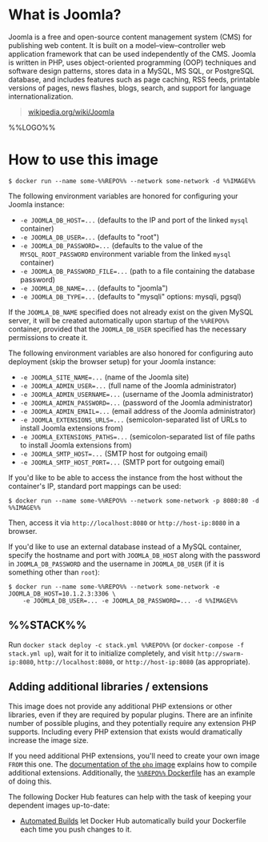 # What is Joomla?

Joomla is a free and open-source content management system (CMS) for publishing web content. It is built on a model–view–controller web application framework that can be used independently of the CMS. Joomla is written in PHP, uses object-oriented programming (OOP) techniques and software design patterns, stores data in a MySQL, MS SQL, or PostgreSQL database, and includes features such as page caching, RSS feeds, printable versions of pages, news flashes, blogs, search, and support for language internationalization.

> [wikipedia.org/wiki/Joomla](https://en.wikipedia.org/wiki/Joomla)

%%LOGO%%

# How to use this image

```console
$ docker run --name some-%%REPO%% --network some-network -d %%IMAGE%%
```

The following environment variables are honored for configuring your Joomla instance:

- `-e JOOMLA_DB_HOST=...` (defaults to the IP and port of the linked `mysql` container)
- `-e JOOMLA_DB_USER=...` (defaults to "root")
- `-e JOOMLA_DB_PASSWORD=...` (defaults to the value of the `MYSQL_ROOT_PASSWORD` environment variable from the linked `mysql` container)
- `-e JOOMLA_DB_PASSWORD_FILE=...` (path to a file containing the database password)
- `-e JOOMLA_DB_NAME=...` (defaults to "joomla")
- `-e JOOMLA_DB_TYPE=...` (defaults to "mysqli" options: mysqli, pgsql)

If the `JOOMLA_DB_NAME` specified does not already exist on the given MySQL server, it will be created automatically upon startup of the `%%REPO%%` container, provided that the `JOOMLA_DB_USER` specified has the necessary permissions to create it.

The following environment variables are also honored for configuring auto deployment (skip the browser setup) for your Joomla instance:

- `-e JOOMLA_SITE_NAME=...` (name of the Joomla site)
- `-e JOOMLA_ADMIN_USER=...` (full name of the Joomla administrator)
- `-e JOOMLA_ADMIN_USERNAME=...` (username of the Joomla administrator)
- `-e JOOMLA_ADMIN_PASSWORD=...` (password of the Joomla administrator)
- `-e JOOMLA_ADMIN_EMAIL=...` (email address of the Joomla administrator)
- `-e JOOMLA_EXTENSIONS_URLS=...` (semicolon-separated list of URLs to install Joomla extensions from)
- `-e JOOMLA_EXTENSIONS_PATHS=...` (semicolon-separated list of file paths to install Joomla extensions from)
- `-e JOOMLA_SMTP_HOST=...` (SMTP host for outgoing email)
- `-e JOOMLA_SMTP_HOST_PORT=...` (SMTP port for outgoing email)

If you'd like to be able to access the instance from the host without the container's IP, standard port mappings can be used:

```console
$ docker run --name some-%%REPO%% --network some-network -p 8080:80 -d %%IMAGE%%
```

Then, access it via `http://localhost:8080` or `http://host-ip:8080` in a browser.

If you'd like to use an external database instead of a MySQL container, specify the hostname and port with `JOOMLA_DB_HOST` along with the password in `JOOMLA_DB_PASSWORD` and the username in `JOOMLA_DB_USER` (if it is something other than `root`):

```console
$ docker run --name some-%%REPO%% --network some-network -e JOOMLA_DB_HOST=10.1.2.3:3306 \
    -e JOOMLA_DB_USER=... -e JOOMLA_DB_PASSWORD=... -d %%IMAGE%%
```

## %%STACK%%

Run `docker stack deploy -c stack.yml %%REPO%%` (or `docker-compose -f stack.yml up`), wait for it to initialize completely, and visit `http://swarm-ip:8080`, `http://localhost:8080`, or `http://host-ip:8080` (as appropriate).

## Adding additional libraries / extensions

This image does not provide any additional PHP extensions or other libraries, even if they are required by popular plugins. There are an infinite number of possible plugins, and they potentially require any extension PHP supports. Including every PHP extension that exists would dramatically increase the image size.

If you need additional PHP extensions, you'll need to create your own image `FROM` this one. The [documentation of the `php` image](https://github.com/docker-library/docs/blob/master/php/README.md#how-to-install-more-php-extensions) explains how to compile additional extensions. Additionally, the [`%%REPO%%` Dockerfile](https://github.com/joomla-docker/docker-joomla/blob/360f6bd96c80f72b020d2d9c8aae9daa6bca2887/5.1/php8.3/apache/Dockerfile#L51-L64) has an example of doing this.

The following Docker Hub features can help with the task of keeping your dependent images up-to-date:

-	[Automated Builds](https://docs.docker.com/docker-hub/builds/) let Docker Hub automatically build your Dockerfile each time you push changes to it.
